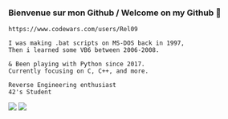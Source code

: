 ### Bienvenue sur mon Github / Welcome on my Github :fox_face:

```https://www.codewars.com/users/Rel09```
```
I was making .bat scripts on MS-DOS back in 1997,
Then i learned some VB6 between 2006-2008.

& Been playing with Python since 2017.
Currently focusing on C, C++, and more.

Reverse Engineering enthusiast
42's Student
```
 <img class="img" src="https://github-readme-stats.vercel.app/api/top-langs/?username=Rel09&theme=radical&layout=default&hide=Python&bg_color=DEG,#030bfc,#2d03fc,#5603fc,#8c03fc,#ce03fc,#fc03ce,#fc038c,#fc034e,#fc0303,#730000,#000000"/>
<img class="img" src="https://www.codewars.com/users/Rel09/badges/large" />


